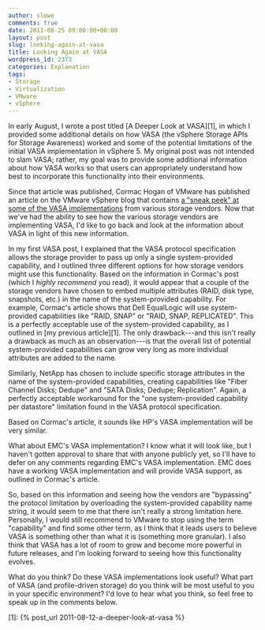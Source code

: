 ```yaml
---
author: slowe
comments: true
date: 2011-08-25 09:00:00+00:00
layout: post
slug: looking-again-at-vasa
title: Looking Again at VASA
wordpress_id: 2373
categories: Explanation
tags:
- Storage
- Virtualization
- VMware
- vSphere
---
```


In early August, I wrote a post titled [A Deeper Look at VASA][1], in which I provided some additional details on how VASA (the vSphere Storage APIs for Storage Awareness) worked and some of the potential limitations of the initial VASA implementation in vSphere 5. My original post was not intended to slam VASA; rather, my goal was to provide some additional information about how VASA works so that users can appropriately understand how best to incorporate this functionality into their environments.

Since that article was published, Cormac Hogan of VMware has published an article on the VMware vSphere blog that contains [a "sneak peek" at some of the VASA implementations](http://blogs.vmware.com/vsphere/2011/08/a-sneak-peek-at-how-vmwares-storage-partners-are-using-vasa.html) from various storage vendors. Now that we've had the ability to see how the various storage vendors are implementing VASA, I'd like to go back and look at the information about VASA in light of this new information.

In my first VASA post, I explained that the VASA protocol specification allows the storage provider to pass up only a single system-provided capability, and I outlined three different options for how storage vendors might use this functionality. Based on the information in Cormac's post (which I _highly recommend_ you read), it would appear that a couple of the storage vendors have chosen to embed multiple attributes (RAID, disk type, snapshots, etc.) in the name of the system-provided capability. For example, Cormac's article shows that Dell EqualLogic will use system-provided capabilities like "RAID, SNAP" or "RAID, SNAP, REPLICATED". This is a perfectly acceptable use of the system-provided capability, as I outlined in [my previous article][1]. The only drawback---and this isn't really a drawback as much as an observation---is that the overall list of potential system-provided capabilities can grow very long as more individual attributes are added to the name. 

Similarly, NetApp has chosen to include specific storage attributes in the name of the system-provided capabilities, creating capabilities like "Fiber Channel Disks; Dedupe" and "SATA Disks; Dedupe; Replication". Again, a perfectly acceptable workaround for the "one system-provided capability per datastore" limitation found in the VASA protocol specification.

Based on Cormac's article, it sounds like HP's VASA implementation will be very similar.

What about EMC's VASA implementation? I know what it will look like, but I haven't gotten approval to share that with anyone publicly yet, so I'll have to defer on any comments regarding EMC's VASA implementation. EMC does have a working VASA implementation and will provide VASA support, as outlined in Cormac's article.

So, based on this information and seeing how the vendors are "bypassing" the protocol limitation by overloading the system-provided capability name string, it would seem to me that there isn't really a strong limitation here. Personally, I would still recommend to VMware to stop using the term "capability" and find some other term, as I think that it leads users to believe VASA is something other than what it is (something more granular). I also think that VASA has a lot of room to grow and become more powerful in future releases, and I'm looking forward to seeing how this functionality evolves.

What do you think? Do these VASA implementations look useful? What part of VASA (and profile-driven storage) do you think will be most useful to you in your specific environment? I'd love to hear what you think, so feel free to speak up in the comments below.

[1]: {% post_url 2011-08-12-a-deeper-look-at-vasa %}
